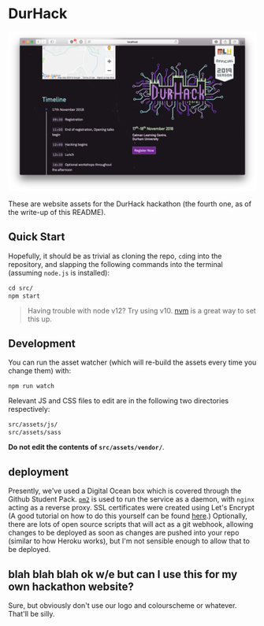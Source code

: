 # DurHack

![hello world](screenshot.png)

These are website assets for the DurHack hackathon (the fourth one, as of the write-up of this README).

## Quick Start

Hopefully, it should be as trivial as cloning the repo, `cd`ing into the repository, and slapping the following commands into the terminal (assuming `node.js` is installed):

```
cd src/
npm start
```

> Having trouble with node v12? Try using v10. [nvm](https://github.com/nvm-sh/nvm) is a great way to set this up.

## Development

You can run the asset watcher (which will re-build the assets every time you change them) with:

```
npm run watch
```

Relevant JS and CSS files to edit are in the following two directories respectively:

```
src/assets/js/
src/assets/sass
```

**Do not edit the contents of ```src/assets/vendor/```**.

## deployment

Presently, we've used a Digital Ocean box which is covered through the Github Student Pack. [`pm2`](http://pm2.keymetrics.io) is used to run the service as a daemon, with `nginx` acting as a reverse proxy. SSL certificates were created using Let's Encrypt (A good tutorial on how to do this yourself can be found [here](https://www.digitalocean.com/community/tutorials/how-to-secure-nginx-with-let-s-encrypt-on-ubuntu-16-04).) Optionally, there are lots of open source scripts that will act as a git webhook, allowing changes to be deployed as soon as changes are pushed into your repo (similar to how Heroku works), but I'm not sensible enough to allow that to be deployed.

## blah blah blah ok w/e but can I use this for my own hackathon website?

Sure, but obviously don't use our logo and colourscheme or whatever. That'll be silly.
